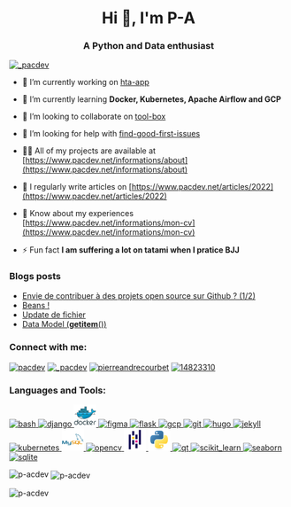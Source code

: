 <h1 align="center">Hi 👋, I'm P-A</h1>
<h3 align="center">A Python and Data enthusiast</h3>

<p align="left"> <a href="https://twitter.com/_pacdev" target="blank"><img src="https://img.shields.io/twitter/follow/_pacdev?logo=twitter&style=for-the-badge" alt="_pacdev" /></a> </p>

- 🔭 I’m currently working on [hta-app](https://github.com/p-acDev/hta-app.git)

- 🌱 I’m currently learning **Docker, Kubernetes, Apache Airflow and GCP**

- 👯 I’m looking to collaborate on [tool-box](https://github.com/p-acDev/tool-box.git)

- 🤝 I’m looking for help with [find-good-first-issues](https://github.com/p-acDev/find-good-first-issues.git)

- 👨‍💻 All of my projects are available at [https://www.pacdev.net/informations/about](https://www.pacdev.net/informations/about)

- 📝 I regularly write articles on [https://www.pacdev.net/articles/2022](https://www.pacdev.net/articles/2022)

- 📄 Know about my experiences [https://www.pacdev.net/informations/mon-cv](https://www.pacdev.net/informations/mon-cv)

- ⚡ Fun fact **I am suffering a lot on tatami when I pratice BJJ**

### Blogs posts
<!-- BLOG-POST-LIST:START -->
- [Envie de contribuer à des projets open source sur Github ? &lpar;1/2&rpar;](https://dev.to/pacdev/envie-de-contribuer-a-des-projets-open-source-sur-github-12-1hcc)
- [Beans !](https://dev.to/pacdev/beans--2jja)
- [Update de fichier](https://dev.to/pacdev/update-de-fichier-ii5)
- [Data Model &lpar;__getitem__&lpar;&rpar;&rpar;](https://dev.to/pacdev/data-model-getitem-4fo)
<!-- BLOG-POST-LIST:END -->

<h3 align="left">Connect with me:</h3>
<p align="left">
<a href="https://dev.to/pacdev" target="blank"><img align="center" src="https://raw.githubusercontent.com/rahuldkjain/github-profile-readme-generator/master/src/images/icons/Social/devto.svg" alt="pacdev" height="30" width="40" /></a>
<a href="https://twitter.com/_pacdev" target="blank"><img align="center" src="https://raw.githubusercontent.com/rahuldkjain/github-profile-readme-generator/master/src/images/icons/Social/twitter.svg" alt="_pacdev" height="30" width="40" /></a>
<a href="https://linkedin.com/in/pierreandrecourbet" target="blank"><img align="center" src="https://raw.githubusercontent.com/rahuldkjain/github-profile-readme-generator/master/src/images/icons/Social/linked-in-alt.svg" alt="pierreandrecourbet" height="30" width="40" /></a>
<a href="https://stackoverflow.com/users/14823310" target="blank"><img align="center" src="https://raw.githubusercontent.com/rahuldkjain/github-profile-readme-generator/master/src/images/icons/Social/stack-overflow.svg" alt="14823310" height="30" width="40" /></a>
</p>

<h3 align="left">Languages and Tools:</h3>
<p align="left"> <a href="https://www.gnu.org/software/bash/" target="_blank" rel="noreferrer"> <img src="https://www.vectorlogo.zone/logos/gnu_bash/gnu_bash-icon.svg" alt="bash" width="40" height="40"/> </a> <a href="https://www.djangoproject.com/" target="_blank" rel="noreferrer"> <img src="https://cdn.worldvectorlogo.com/logos/django.svg" alt="django" width="40" height="40"/> </a> <a href="https://www.docker.com/" target="_blank" rel="noreferrer"> <img src="https://raw.githubusercontent.com/devicons/devicon/master/icons/docker/docker-original-wordmark.svg" alt="docker" width="40" height="40"/> </a> <a href="https://www.figma.com/" target="_blank" rel="noreferrer"> <img src="https://www.vectorlogo.zone/logos/figma/figma-icon.svg" alt="figma" width="40" height="40"/> </a> <a href="https://flask.palletsprojects.com/" target="_blank" rel="noreferrer"> <img src="https://www.vectorlogo.zone/logos/pocoo_flask/pocoo_flask-icon.svg" alt="flask" width="40" height="40"/> </a> <a href="https://cloud.google.com" target="_blank" rel="noreferrer"> <img src="https://www.vectorlogo.zone/logos/google_cloud/google_cloud-icon.svg" alt="gcp" width="40" height="40"/> </a> <a href="https://git-scm.com/" target="_blank" rel="noreferrer"> <img src="https://www.vectorlogo.zone/logos/git-scm/git-scm-icon.svg" alt="git" width="40" height="40"/> </a> <a href="https://gohugo.io/" target="_blank" rel="noreferrer"> <img src="https://api.iconify.design/logos-hugo.svg" alt="hugo" width="40" height="40"/> </a> <a href="https://jekyllrb.com/" target="_blank" rel="noreferrer"> <img src="https://www.vectorlogo.zone/logos/jekyllrb/jekyllrb-icon.svg" alt="jekyll" width="40" height="40"/> </a> <a href="https://kubernetes.io" target="_blank" rel="noreferrer"> <img src="https://www.vectorlogo.zone/logos/kubernetes/kubernetes-icon.svg" alt="kubernetes" width="40" height="40"/> </a> <a href="https://www.mysql.com/" target="_blank" rel="noreferrer"> <img src="https://raw.githubusercontent.com/devicons/devicon/master/icons/mysql/mysql-original-wordmark.svg" alt="mysql" width="40" height="40"/> </a> <a href="https://opencv.org/" target="_blank" rel="noreferrer"> <img src="https://www.vectorlogo.zone/logos/opencv/opencv-icon.svg" alt="opencv" width="40" height="40"/> </a> <a href="https://pandas.pydata.org/" target="_blank" rel="noreferrer"> <img src="https://raw.githubusercontent.com/devicons/devicon/2ae2a900d2f041da66e950e4d48052658d850630/icons/pandas/pandas-original.svg" alt="pandas" width="40" height="40"/> </a> <a href="https://www.python.org" target="_blank" rel="noreferrer"> <img src="https://raw.githubusercontent.com/devicons/devicon/master/icons/python/python-original.svg" alt="python" width="40" height="40"/> </a> <a href="https://www.qt.io/" target="_blank" rel="noreferrer"> <img src="https://upload.wikimedia.org/wikipedia/commons/0/0b/Qt_logo_2016.svg" alt="qt" width="40" height="40"/> </a> <a href="https://scikit-learn.org/" target="_blank" rel="noreferrer"> <img src="https://upload.wikimedia.org/wikipedia/commons/0/05/Scikit_learn_logo_small.svg" alt="scikit_learn" width="40" height="40"/> </a> <a href="https://seaborn.pydata.org/" target="_blank" rel="noreferrer"> <img src="https://seaborn.pydata.org/_images/logo-mark-lightbg.svg" alt="seaborn" width="40" height="40"/> </a> <a href="https://www.sqlite.org/" target="_blank" rel="noreferrer"> <img src="https://www.vectorlogo.zone/logos/sqlite/sqlite-icon.svg" alt="sqlite" width="40" height="40"/> </a> </p>

<p><img align="left" src="https://github-readme-stats.vercel.app/api/top-langs?username=p-acdev&show_icons=true&locale=en&layout=compact" alt="p-acdev" /></p>

<p>&nbsp;<img align="center" src="https://github-readme-stats.vercel.app/api?username=p-acdev&show_icons=true&locale=en" alt="p-acdev" /></p>

<p><img align="center" src="https://github-readme-streak-stats.herokuapp.com/?user=p-acdev&" alt="p-acdev" /></p>
